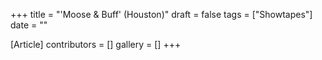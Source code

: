 +++
title = "'Moose & Buff' (Houston)"
draft = false
tags = ["Showtapes"]
date = ""

[Article]
contributors = []
gallery = []
+++